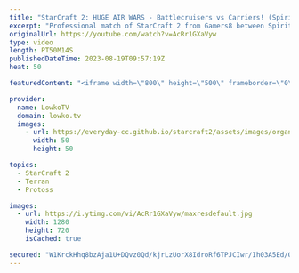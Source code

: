 ```yaml
---
title: "StarCraft 2: HUGE AIR WARS - Battlecruisers vs Carriers! (Spirit vs Creator)"
excerpt: "Professional match of StarCraft 2 from Gamers8 between Spirit (Terran) and Creator (Protoss). This match feels like it skips almost straight to the late game, as both players want to focus their armies on the biggest and baddest units of them all: Battlecruisers, Vikings and Ghosts for Terran and Tempest,"
originalUrl: https://youtube.com/watch?v=AcRr1GXaVyw
type: video
length: PT50M14S
publishedDateTime: 2023-08-19T09:57:19Z
heat: 50

featuredContent: "<iframe width=\"800\" height=\"500\" frameborder=\"0\" src=\"https://www.youtube.com/embed/AcRr1GXaVyw\" allow=\"accelerometer; autoplay; encrypted-media; gyroscope; picture-in-picture\" allowfullscreen></iframe>"

provider:
  name: LowkoTV
  domain: lowko.tv
  images:
    - url: https://everyday-cc.github.io/starcraft2/assets/images/organizations/lowko.tv-50x50.jpg
      width: 50
      height: 50

topics:
  - StarCraft 2
  - Terran
  - Protoss

images:
  - url: https://i.ytimg.com/vi/AcRr1GXaVyw/maxresdefault.jpg
    width: 1280
    height: 720
    isCached: true

secured: "W1KrckHhq8bzAja1U+DQvz0Qd/kjrLzUorX8IdroRf6TPJCIwr/Ih03A5Ed/Q6RKVPotfE94F7+F6TI69hADvo4B4QHco/HDBYJzCNAMgLkykCIeneAz2MQKahd7DMnxzOYEDpLeTA7DYEYPSomTsa+ma/zVWSLqHTUe682PFN2TfEelCEHe1Oh4movz5ixE1rsMzgsxHCc2AGgI8f8NYlc29I3O7MmbTRipL1v6O9/ANmMTlTP4bh0LEBTNSPZZ5r+uAOt9YI3/yYV8ajs3rcF2SlVtoS3sRCvYiAxsGhd8VZdKukZQzcYEonA3HUlYCW/0WImi5q4wWk1lWDXGA25WdNl+SN2m0wvOFcgIrP0yIxE/l0JNRycPlnOCyGA6J9LzlTlSVCQ5qzRAUF/Fh5i4M9nsTRTor727gBbM5ck=;q+f0kBiMkghFO/SVz1ZAaQ=="
---
```


